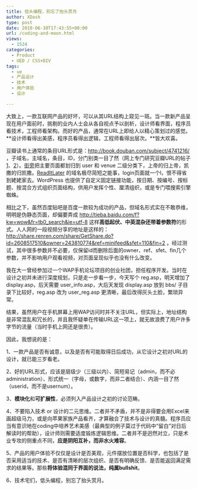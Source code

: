 ```yaml
---
title: 低头编程，别忘了抬头赏月
author: XDash
type: post
date: 2010-06-30T17:43:55+00:00
url: /coding-and-moon.html
views:
  - 1524
categories:
  - Product
  - UED / CSS+DIV
tags:
  - ue
  - 产品设计
  - 技术
  - 用户体验
  - 设计

---
```

大致上，一款互联网产品的好坏，可以从其URL结构上窥见一斑。当一款新产品呈现在用户面前时，挑剔的业内人士会从各自视点予以剖析，设计师看界面，程序员看技术，工程师看架构。而好的产品，通常在URL上即给人以精心策划过的感觉。**设计师看得出美感，程序员看得出逻辑，工程师看得出层次。**皆大欢喜。

豆瓣读书上通常的条目URL形式是：<a href="http://book.douban.com/subject/4741216/" target="_blank">http://book.douban.com/subject/4741216/</a> ，子域名，主域名，条目，ID，分门别类一目了然（网上专门研究豆瓣URL的帖子 <a href="http://www.20ju.com/content/V139800.htm" target="_blank">1</a>、<a href="http://www.cnblogs.com/hhh/archive/2007/02/04/639249.aspx" target="_blank">2</a>）。<a href="http://jiepang.com" target="_blank">街旁</a>把主要页面都划归到 user 和 venue 二级分类下，上帝的归上帝，凯撒的归凯撒。<a href="http://readitlaterlist.com" target="_blank">ReadItLater</a> 的域名极尽简短之能事，login页面就一个l，恨不得省到姥姥家去。WordPress 也提供了自定义固定链接功能，按日期、按编号、按标题、按混合方式组织页面结构，供用户发挥个性、厘清组织，或是专门喂搜索引擎蜘蛛。

相比之下，虽然百度贴吧是百度一款较为成功的产品，但域名形式实在不敢恭维，明明是伪静态页面，却偏要弄成 <a href="http://tieba.baidu.com/f?kw=wow&fr=tb0_search&ie=utf-8" target="_blank">http://tieba.baidu.com/f?kw=wow&fr=tb0_search&ie=utf-8</a> 这样**高低起伏、中英混杂还带着参数符**的形式。人人网的一段视频分享的地址是这样的：<a href="http://share.renren.com/share/GetShare.do?id=2608517510&owner=243810774&ref=minifeed&sfet=110&fin=2" target="_blank">http://share.renren.com/share/GetShare.do?id=2608517510&owner=243810774&ref=minifeed&sfet=110&fin=2</a> 。经过测试，其中很多参数并不必要，仅保留id而删除后面的owner、ref、sfet、fin几个参数，并不影响用户观看视频，对页面呈现似乎也没有什么改变。

我在大一曾经参加过一个WAP手机论坛项目的创业社团，担任程序开发。当时在设计之初并未进行深度规划，只是走一步看一步，今天写个 reg.asp，明天增加了 display.asp，后天需要 user\_info.asp，大后天发现 display.asp 放到 bbs/ 子目录下比较好，reg.asp 改为 user\_reg.asp 更清晰，最后改得灰头土脸，繁琐异常。

<!--more-->结果，虽然用户在手机屏幕上用WAP访问时并不关注URL，但实际上，地址结构是非常混乱和冗长的，并且我怀疑单在传输URL这一项上，就无故浪费了用户许多字节的流量（当时手机上网还是很贵）。

因此，我想说的是：

1、一款产品是否有诚意，以及是否有可能取得日后成功，从它设计之初对URL的设计，就已能三岁看老。

2、好的URL形式，应该是层级少（三级以内）、简短易记（admin，而不必 administration）、形式统一（字母，或数字，而非二者结合）、内涵一目了然（userid，而不是usernum）。

3、**模块化**和**可扩展性**，必须列入产品设计之初的讨论范畴。

4、不要陷入技术 or 设计的二元思维。二者并不矛盾，并不是非得要会用Excel来画超级马力，或是向苹果家族产品看齐，才算融合了技术与设计的真髓。程序员应当有意识地在coding中培养艺术美感（最典型的例子莫过于代码中“留白”对日后解读时的帮助），设计师则需要适度锻炼逻辑思维。二者并不是迥然对立，只是术业专攻的侧重点不同，**应是阴阳互补，而非水火难容**。

5、产品的用户体验不仅仅是设计是否美观，元件摆放位置是否科学，也包括了是否采用适当的技术、是否有清晰的层次组织、是否有明确反馈、是否能返回满足需求的结果等。那些**将体验混同于界面的说法，纯属bullshit**。

6、技术宅们，低头编程，别忘了抬头赏月。